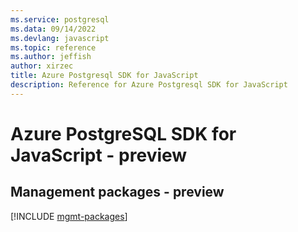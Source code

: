```yaml
---
ms.service: postgresql
ms.data: 09/14/2022
ms.devlang: javascript
ms.topic: reference
ms.author: jeffish
author: xirzec
title: Azure Postgresql SDK for JavaScript
description: Reference for Azure Postgresql SDK for JavaScript
---
```

# Azure PostgreSQL SDK for JavaScript - preview

## Management packages - preview
[!INCLUDE [mgmt-packages](postgresql-mgmt-index.md)]